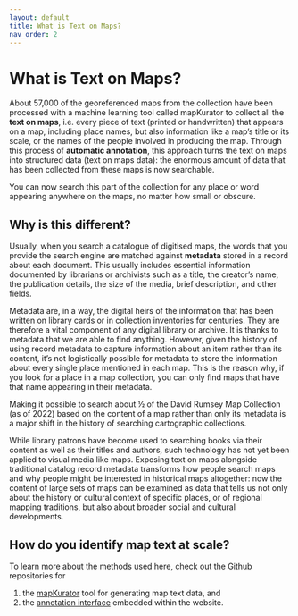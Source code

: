 ```yaml
---
layout: default
title: What is Text on Maps?
nav_order: 2
---
```


# What is Text on Maps?

About 57,000 of the georeferenced maps from the collection have been processed with a machine learning tool called mapKurator to collect all the **text on maps**, i.e. every piece of text (printed or handwritten) that appears on a map, including place names, but also information like a map’s title or its scale, or the names of the people involved in producing the map. Through this process of **automatic annotation**, this approach turns the text on maps into structured data (text on maps data): the enormous amount of data that has been collected from these maps is now searchable. 

You can now search this part of the collection for any place or word appearing anywhere on the maps, no matter how small or obscure. 

## Why is this different?

Usually, when you search a catalogue of digitised maps, the words that you provide the search engine are matched against **metadata** stored in a record about each document. This usually includes essential information documented by librarians or archivists such as a title, the creator’s name, the publication details, the size of the media, brief description, and other fields. 

Metadata are, in a way, the digital heirs of the information that has been written on library cards or in collection inventories for centuries. They are therefore a vital component of any digital library or archive. It is thanks to metadata that we are able to find anything. However, given the history of using record metadata to capture information about an item rather than its content, it’s not logistically possible for metadata to store the information about every single place mentioned in each map. This is the reason why, if you look for a place in a map collection, you can only find maps that have that name appearing in their metadata.

Making it possible to search about ½ of the David Rumsey Map Collection (as of 2022) based on the content of a map rather than only its metadata is a major shift in the history of searching cartographic collections. 

While library patrons have become used to searching books via their content as well as their titles and authors, such technology has not yet been applied to visual media like maps. Exposing text on maps alongside traditional catalog record metadata transforms how people search maps and why people might be interested in historical maps altogether: now the content of large sets of maps can be examined as data that tells us not only about the history or cultural context of specific places, or of regional mapping traditions, but also about broader social and cultural developments. 

## How do you identify map text at scale?

To learn more about the methods used here, check out the Github repositories for 
1) the [mapKurator]([url](https://knowledge-computing.github.io/mapkurator-doc/#/)) tool for generating map text data, and 
2) the [annotation interface]([url](https://github.com/machines-reading-maps/luna-annotorious-client)) embedded within the website. 


